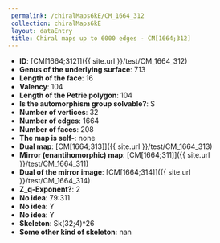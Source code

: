 ```yaml
--- 
 permalink: /chiralMaps6kE/CM_1664_312 
 collection: chiralMaps6kE
 layout: dataEntry
 title: Chiral maps up to 6000 edges - CM[1664;312]
---
```


- **ID**: [CM[1664;312]]({{ site.url }}/test/CM_1664_312)
- **Genus of the underlying surface**: 713
- **Length of the face**: 16
- **Valency**: 104
- **Length of the Petrie polygon**: 104
- **Is the automorphism group solvable?**: S
- **Number of vertices**: 32
- **Number of edges**: 1664
- **Number of faces**: 208
- **The map is self-**: none
- **Dual map**: [CM[1664;313]]({{ site.url }}/test/CM_1664_313)
- **Mirror (enantihomorphic) map**: [CM[1664;311]]({{ site.url }}/test/CM_1664_311)
- **Dual of the mirror image**: [CM[1664;314]]({{ site.url }}/test/CM_1664_314)
- **Z_q-Exponent?**: 2
- **No idea**:  79:311
- **No idea**: Y
- **No idea**: Y
- **Skeleton**: Sk(32;4)^26
- **Some other kind of skeleton**: nan
